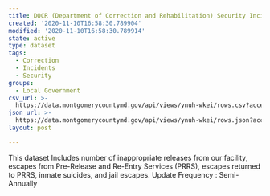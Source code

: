 ```yaml
---
title: DOCR (Department of Correction and Rehabilitation) Security Incidents
created: '2020-11-10T16:58:30.789904'
modified: '2020-11-10T16:58:30.789914'
state: active
type: dataset
tags:
  - Correction
  - Incidents
  - Security
groups:
  - Local Government
csv_url: >-
  https://data.montgomerycountymd.gov/api/views/ynuh-wkei/rows.csv?accessType=DOWNLOAD
json_url: >-
  https://data.montgomerycountymd.gov/api/views/ynuh-wkei/rows.json?accessType=DOWNLOAD
layout: post

---
```

This dataset Includes number of inappropriate releases from our facility, escapes from Pre-Release and Re-Entry Services (PRRS), escapes returned to PRRS, inmate suicides, and jail escapes.
Update Frequency : Semi-Annually
